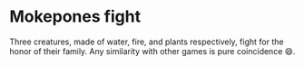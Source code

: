 # Mokepones fight

Three creatures, made of water, fire, and plants respectively, fight for the honor of their family. Any similarity with other games is pure coincidence 😄.
